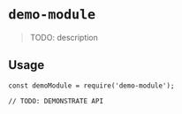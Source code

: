 # `demo-module`

> TODO: description

## Usage

```
const demoModule = require('demo-module');

// TODO: DEMONSTRATE API
```
